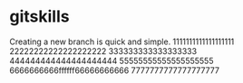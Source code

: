 # gitskills
Creating a new branch is quick and simple.
1111111111111111111
22222222222222222222
333333333333333333
444444444444444444444
55555555555555555555
6666666666ffffff66666666666
7777777777777777777
